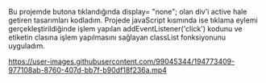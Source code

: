 Bu projemde butona tıklandığında display= "none"; olan  div'i active hale getiren tasarımları kodladım. Projede javaScript kısmında ise tıklama eylemi gerçekleştirildiğinde işlem yapılan addEventListener('click') kodunu ve etiketin clasına işlem yapılmasını sağlayan classList fonksiyonunu uyguladım.


https://user-images.githubusercontent.com/99045344/194773409-977108ab-8760-407d-bb7f-b90df18f236a.mp4

